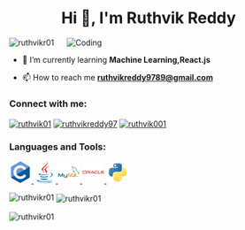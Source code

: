 <h1 align="center">Hi 👋, I'm Ruthvik Reddy</h1>

<img align="right" alt="Coding" width="400" src="https://th.bing.com/th/id/R.e1f3413bf5036045713341394f617225?rik=ECYlEu38JczeYA&riu=http%3a%2f%2fwww.technogeeks.in%2ftech_uploads%2f2018%2f06%2fprogrammer.gif&ehk=N%2bm0kBzYa3DDYnxQgmCKzdSledGz6MIkyKmNWHkK%2fWE%3d&risl=&pid=ImgRaw&r=0">
<p align="left"> <img src="https://komarev.com/ghpvc/?username=ruthvikr01&label=Profile%20views&color=0e75b6&style=flat" alt="ruthvikr01" /> </p>

- 🌱 I’m currently learning **Machine Learning,React.js**

- 📫 How to reach me **ruthvikreddy9789@gmail.com**

<h3 align="left">Connect with me:</h3>
<p align="left">
<a href="https://linkedin.com/in/ruthvik01" target="blank"><img align="center" src="https://raw.githubusercontent.com/rahuldkjain/github-profile-readme-generator/master/src/images/icons/Social/linked-in-alt.svg" alt="ruthvik01" height="30" width="40" /></a>
<a href="https://www.codechef.com/users/ruthvikreddy97" target="blank"><img align="center" src="https://cdn.jsdelivr.net/npm/simple-icons@3.1.0/icons/codechef.svg" alt="ruthvikreddy97" height="30" width="40" /></a>
<a href="https://www.leetcode.com/ruthvik001" target="blank"><img align="center" src="https://raw.githubusercontent.com/rahuldkjain/github-profile-readme-generator/master/src/images/icons/Social/leet-code.svg" alt="ruthvik001" height="30" width="40" /></a>
</p>

<h3 align="left">Languages and Tools:</h3>
<p align="left"> <a href="https://www.cprogramming.com/" target="_blank" rel="noreferrer"> <img src="https://raw.githubusercontent.com/devicons/devicon/master/icons/c/c-original.svg" alt="c" width="40" height="40"/> </a> <a href="https://www.java.com" target="_blank" rel="noreferrer"> <img src="https://raw.githubusercontent.com/devicons/devicon/master/icons/java/java-original.svg" alt="java" width="40" height="40"/> </a> <a href="https://www.mysql.com/" target="_blank" rel="noreferrer"> <img src="https://raw.githubusercontent.com/devicons/devicon/master/icons/mysql/mysql-original-wordmark.svg" alt="mysql" width="40" height="40"/> </a> <a href="https://www.oracle.com/" target="_blank" rel="noreferrer"> <img src="https://raw.githubusercontent.com/devicons/devicon/master/icons/oracle/oracle-original.svg" alt="oracle" width="40" height="40"/> </a> <a href="https://www.python.org" target="_blank" rel="noreferrer"> <img src="https://raw.githubusercontent.com/devicons/devicon/master/icons/python/python-original.svg" alt="python" width="40" height="40"/> </a> </p>

<p><img align="left" src="https://github-readme-stats.vercel.app/api/top-langs?username=ruthvikr01&show_icons=true&locale=en&layout=compact" alt="ruthvikr01" /></p>

<p>&nbsp;<img align="center" src="https://github-readme-stats.vercel.app/api?username=ruthvikr01&show_icons=true&locale=en" alt="ruthvikr01" /></p>

<p><img align="center" src="https://github-readme-streak-stats.herokuapp.com/?user=ruthvikr01&" alt="ruthvikr01" /></p>
